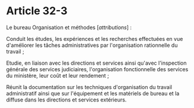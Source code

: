 # Article 32-3

Le bureau Organisation et méthodes [*attributions*] :

Conduit les études, les expériences et les recherches effectuées en vue d'améliorer les tâches administratives par l'organisation rationnelle du travail ;

Etudie, en liaison avec les directions et services ainsi qu'avec l'inspection générale des services judiciaires, l'organisation fonctionnelle des services du ministère, leur coût et leur rendement ;

Réunit la documentation sur les techniques d'organisation du travail administratif ainsi que sur l'équipement et les matériels de bureau et la diffuse dans les directions et services extérieurs.

